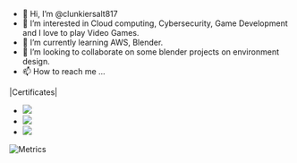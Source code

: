 - 👋 Hi, I’m @clunkiersalt817
- 👀 I’m interested in Cloud computing, Cybersecurity, Game Development and I love to play Video Games.
- 🌱 I’m currently learning AWS, Blender.
- 💞️ I’m looking to collaborate on some blender projects on environment design.
- 📫 How to reach me ...

|Certificates|

<div data-iframe-width="150" data-iframe-height="270" data-share-badge-id="0ba4f650-7f83-41f9-af52-06073d8c9b21" data-share-badge-host="https://www.credly.com"></div><script type="text/javascript" async src="//cdn.credly.com/assets/utilities/embed.js"></script>

- <a href="https://twitter.com/intent/follow?screen_name=clunkiersalt817"><img src="https://img.shields.io/twitter/url?logo=twitter&style=for-the-badge&url=https%3A%2F%2Ftwitter.com%2Fintent%2Ffollow%3Fscreen_name%3Dclunkiersalt817"></a>
- <a href="https://www.linkedin.com/in/clunkiersalt817/"><img src="https://img.shields.io/badge/linkedin-%230077B5.svg?style=for-the-badge&logo=linkedin&logoColor=white"></a>
- <a href="mailto:kshitizsharmajbp@gmail.com"><img src="https://img.shields.io/badge/Gmail-D14836?style=for-the-badge&logo=gmail&logoColor=white"></a>

![Metrics](https://metrics.lecoq.io/clunkiersalt817?template=classic&languages=1&people=1&achievements=1&languages.limit=8&languages.sections=most-used&languages.colors=github&languages.threshold=0%25&languages.indepth=false&languages.categories=markup%2C%20programming&languages.recent.categories=markup%2C%20programming&languages.recent.load=300&languages.recent.days=14&people.limit=24&people.size=28&people.types=followers%2C%20following&people.identicons=false&people.shuffle=false&achievements.threshold=C&achievements.secrets=true&achievements.display=detailed&achievements.limit=0&config.timezone=Asia%2FCalcutta)

<!---
clunkiersalt817/clunkiersalt817 is a ✨ special ✨ repository because its `README.md` (this file) appears on your GitHub profile.
You can click the Preview link to take a look at your changes.
--->
